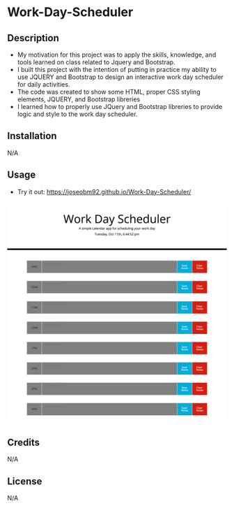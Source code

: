 # Work-Day-Scheduler
 
## Description

- My motivation for this project was to apply the skills, knowledge, and tools learned on class related to Jquery and Bootstrap.
- I built this project with the intention of putting in practice my ability to use JQUERY and Bootstrap to design an interactive work day scheduler for daily activities.
- The code was created to show some HTML, proper CSS styling elements, JQUERY, and Bootstrap libreries
- I learned how to properly use JQuery and Bootstrap libreries to provide logic and style to the work day scheduler.

## Installation

N/A

## Usage
- Try it out:
https://joseobm92.github.io/Work-Day-Scheduler/

![alt text](Assets/images/_Users_elbarre_Documents_UCF_local-week-3_Challenge-week-3_chall-5_Work-Day-Scheduler_index.html.png)

## Credits

N/A

## License

N/A

